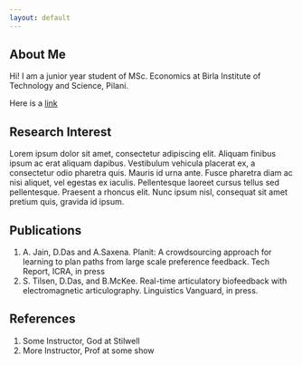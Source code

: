 ```yaml
---
layout: default
---
```


## About Me

Hi! I am a junior year student of MSc. Economics at Birla Institute of Technology and Science, Pilani.

Here is a [link](#)

## Research Interest

Lorem ipsum dolor sit amet, consectetur adipiscing elit. Aliquam finibus ipsum ac erat aliquam dapibus. Vestibulum vehicula placerat ex, a consectetur odio pharetra quis. Mauris id urna ante. Fusce pharetra diam ac nisi aliquet, vel egestas ex iaculis. Pellentesque laoreet cursus tellus sed pellentesque. Praesent a rhoncus elit. Nunc ipsum nisl, consequat sit amet pretium quis, gravida id ipsum.

## Publications

1. A. Jain, D.Das and A.Saxena. Planit: A crowdsourcing approach for learning to plan paths from large scale preference feedback. Tech Report, ICRA, in press
2. S. Tilsen, D.Das, and B.McKee. Real-time articulatory biofeedback with electromagnetic articulography. Linguistics Vanguard, in press.

## References

1. Some Instructor, God at Stilwell
2. More Instructor, Prof at some show
